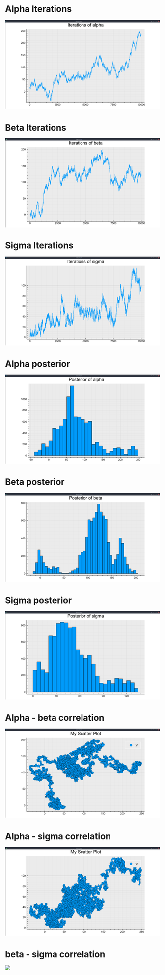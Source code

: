 # Alpha Iterations
![](i_alpha.jpg)
# Beta Iterations
![](i_beta.png)
# Sigma Iterations
![](i_sigma.png)
 # Alpha posterior
![](p_alpha.png)
# Beta posterior
![](p_beta.png)
# Sigma posterior
![](p_sigma.png)
# Alpha - beta correlation
![](alpha_beta.png)
# Alpha - sigma correlation
![](alpha_sigma.png)
# beta - sigma correlation
![](beta_sigma.png)